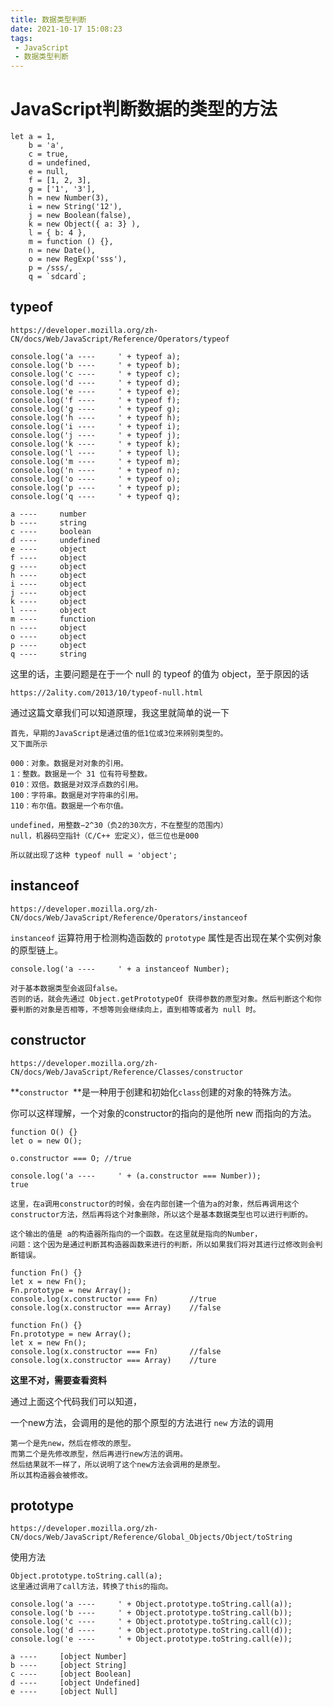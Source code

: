 ```yaml
---
title: 数据类型判断
date: 2021-10-17 15:08:23
tags:
 - JavaScript
 - 数据类型判断
---
```




# JavaScript判断数据的类型的方法



```
let a = 1,
    b = 'a',
    c = true,
    d = undefined,
    e = null,
    f = [1, 2, 3],
    g = ['1', '3'],
    h = new Number(3),
    i = new String('12'),
    j = new Boolean(false),
    k = new Object({ a: 3} ),
    l = { b: 4 },
    m = function () {},
    n = new Date(),
    o = new RegExp('sss'),
    p = /sss/,
    q = `sdcard`;
```

## typeof

```
https://developer.mozilla.org/zh-CN/docs/Web/JavaScript/Reference/Operators/typeof
```

```
console.log('a ----     ' + typeof a);
console.log('b ----     ' + typeof b);
console.log('c ----     ' + typeof c);
console.log('d ----     ' + typeof d);
console.log('e ----     ' + typeof e);
console.log('f ----     ' + typeof f);
console.log('g ----     ' + typeof g);
console.log('h ----     ' + typeof h);
console.log('i ----     ' + typeof i);
console.log('j ----     ' + typeof j);
console.log('k ----     ' + typeof k);
console.log('l ----     ' + typeof l);
console.log('m ----     ' + typeof m);
console.log('n ----     ' + typeof n);
console.log('o ----     ' + typeof o);
console.log('p ----     ' + typeof p);
console.log('q ----     ' + typeof q);
```

```
a ----     number
b ----     string
c ----     boolean
d ----     undefined
e ----     object
f ----     object
g ----     object
h ----     object
i ----     object
j ----     object
k ----     object
l ----     object
m ----     function
n ----     object
o ----     object
p ----     object
q ----     string
```

这里的话，主要问题是在于一个 null  的 typeof 的值为 object，至于原因的话

```
https://2ality.com/2013/10/typeof-null.html
```

通过这篇文章我们可以知道原理，我这里就简单的说一下

```
首先，早期的JavaScript是通过值的低1位或3位来辨别类型的。
又下面所示
```

```
000：对象。数据是对对象的引用。
1：整数。数据是一个 31 位有符号整数。
010：双倍。数据是对双浮点数的引用。
100：字符串。数据是对字符串的引用。
110：布尔值。数据是一个布尔值。

undefined，用整数−2^30（负2的30次方，不在整型的范围内）
null，机器码空指针（C/C++ 宏定义），低三位也是000
```

```
所以就出现了这种 typeof null = 'object';
```



## instanceof

```
https://developer.mozilla.org/zh-CN/docs/Web/JavaScript/Reference/Operators/instanceof
```

`instanceof` 运算符用于检测构造函数的 `prototype` 属性是否出现在某个实例对象的原型链上。

```
console.log('a ----     ' + a instanceof Number);
```

```
对于基本数据类型会返回false。
否则的话，就会先通过 Object.getPrototypeOf 获得参数的原型对象。然后判断这个和你要判断的对象是否相等，不想等则会继续向上，直到相等或者为 null 时。
```



## constructor

```
https://developer.mozilla.org/zh-CN/docs/Web/JavaScript/Reference/Classes/constructor
```

**`constructor `**是一种用于创建和初始化`class`创建的对象的特殊方法。

你可以这样理解，一个对象的constructor的指向的是他所 new 而指向的方法。

```
function O() {}
let o = new O();

o.constructor === O; //true
```

```
console.log('a ----     ' + (a.constructor === Number));
true
```

```
这里，在a调用constructor的时候，会在内部创建一个值为a的对象，然后再调用这个constructor方法，然后再将这个对象删除，所以这个是基本数据类型也可以进行判断的。
```

```
这个输出的值是 a的构造器所指向的一个函数。在这里就是指向的Number，
问题：这个因为是通过判断其构造器函数来进行的判断，所以如果我们将对其进行过修改则会判断错误。
```

```
function Fn() {}
let x = new Fn();
Fn.prototype = new Array();
console.log(x.constructor === Fn)		//true
console.log(x.constructor === Array)	//false
```

```
function Fn() {}
Fn.prototype = new Array();
let x = new Fn();
console.log(x.constructor === Fn)		//false
console.log(x.constructor === Array)	//ture
```

**这里不对，需要查看资料**

通过上面这个代码我们可以知道，

一个new方法，会调用的是他的那个原型的方法进行 `new` 方法的调用

```
第一个是先new，然后在修改的原型。
而第二个是先修改原型，然后再进行new方法的调用。
然后结果就不一样了，所以说明了这个new方法会调用的是原型。
所以其构造器会被修改。
```



## prototype

```
https://developer.mozilla.org/zh-CN/docs/Web/JavaScript/Reference/Global_Objects/Object/toString
```

使用方法

```
Object.prototype.toString.call(a);
这里通过调用了call方法，转换了this的指向。
```

```
console.log('a ----     ' + Object.prototype.toString.call(a));
console.log('b ----     ' + Object.prototype.toString.call(b));
console.log('c ----     ' + Object.prototype.toString.call(c));
console.log('d ----     ' + Object.prototype.toString.call(d));
console.log('e ----     ' + Object.prototype.toString.call(e));
```

```
a ----     [object Number]
b ----     [object String]
c ----     [object Boolean]
d ----     [object Undefined]
e ----     [object Null]
```

